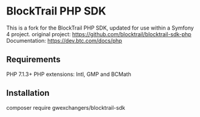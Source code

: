BlockTrail PHP SDK
==================

This is a fork for the BlockTrail PHP SDK, updated for use within a Symfony 4 project.
original project: https://github.com/blocktrail/blocktrail-sdk-php 
Documentation: https://dev.btc.com/docs/php

Requirements
------------
PHP 7.1.3+ 
PHP extensions: Intl, GMP and BCMath


Installation
------------

composer require gwexchangers/blocktrail-sdk
